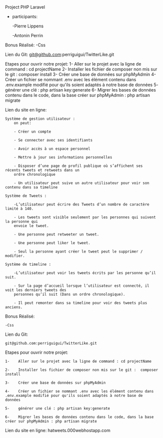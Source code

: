 Project PHP Laravel

 - participants:

    -Pierre Lippens

    -Antonin Perrin
		
Bonus Réalisé:
	-Css

Lien du Git:
	git@github.com:perriguigui/TwitterLike.git

Etapes pour ouvrir notre projet:
	1-	Aller sur le projet avec la ligne de command : cd projectName
	2-	Installer les fichier de composer non mis sur le git :  composer install
	3-	Créer une base de données sur phpMyAdmin
	4-	Créer un fichier se nommant .env avec les élément contenu dans .env.example modifié pour qu'ils soient adaptés à notre base de données
	5-	générer une clé : php artisan key:generate
	6-	Migrer les bases de données contenu dans le code, dans la base créer sur phpMyAdmin : php artisan migrate
	
Lien du site en ligne:
	

    Système de gestion utilisateur :
        on peut:
        
        - Créer un compte
        
        - Se connecter avec ses identifiants
        
        - Avoir accès à un espace personnel
        
        - Mettre à jour ses informations personnelles
        
        - Disposer d’une page de profil publique où s’affichent ses récents tweets et retweets dans un
        ordre chronologique
        
        - Un utilisateur peut suive un autre utilisateur pour voir son contenu dans sa timeline
        
    Système de Tweets : 
    
        -L’utilisateur peut écrire des Tweets d’un nombre de caractère limité à 140.
        
        - Les tweets sont visible seulement par les personnes qui suivent la personne qui
        envoie le tweet.
        
        - Une personne peut retweeter un tweet.
        
        - Une personne peut liker le tweet.
        
        - Seul la personne ayant créer le tweet peut le supprimer / modifier.
        
    Système de timeline : 
    
        -L’utilisateur peut voir les tweets écrits par les personne qu’il suit.
        
        - Sur la page d’accueil lorsque l’utilisateur est connecté, il voit les derniers tweets des
        personnes qu’il suit (Dans un ordre chronologique).
        
        - Il peut remonter dans sa timeline pour voir des tweets plus anciens.
        

Bonus Réalisé:

    -Css


Lien du Git:

    git@github.com:perriguigui/TwitterLike.git

Etapes pour ouvrir notre projet:

    1-    Aller sur le projet avec la ligne de command : cd projectName
    
    2-    Installer les fichier de composer non mis sur le git :  composer install
    
    3-    Créer une base de données sur phpMyAdmin
    
    4-    Créer un fichier se nommant .env avec les élément contenu dans .env.example modifié pour qu'ils soient adaptés à notre base de données
    
    5-    générer une clé : php artisan key:generate
    
    6-    Migrer les bases de données contenu dans le code, dans la base créer sur phpMyAdmin : php artisan migrate
    

Lien du site en ligne:
    hatweets.000webhostapp.com

